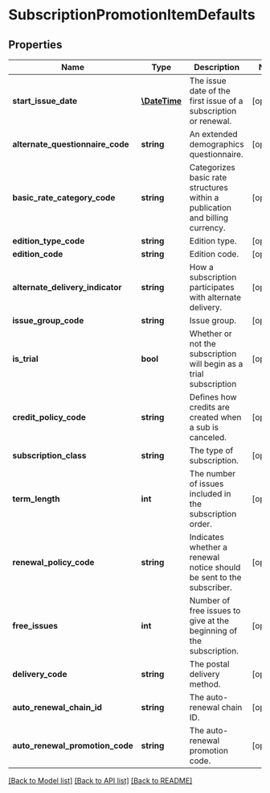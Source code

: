# SubscriptionPromotionItemDefaults

## Properties
Name | Type | Description | Notes
------------ | ------------- | ------------- | -------------
**start_issue_date** | [**\DateTime**](\DateTime.md) | The issue date of the first issue of a subscription or renewal. | [optional] 
**alternate_questionnaire_code** | **string** | An extended demographics questionnaire. | [optional] 
**basic_rate_category_code** | **string** | Categorizes basic rate structures within a publication and billing currency. | [optional] 
**edition_type_code** | **string** | Edition type. | [optional] 
**edition_code** | **string** | Edition code. | [optional] 
**alternate_delivery_indicator** | **string** | How a subscription participates with alternate delivery. | [optional] 
**issue_group_code** | **string** | Issue group. | [optional] 
**is_trial** | **bool** | Whether or not the subscription will begin as a trial subscription | [optional] 
**credit_policy_code** | **string** | Defines how credits are created when a sub is canceled. | [optional] 
**subscription_class** | **string** | The type of subscription. | [optional] 
**term_length** | **int** | The number of issues included in the subscription order. | [optional] 
**renewal_policy_code** | **string** | Indicates whether a renewal notice should be sent to the subscriber. | [optional] 
**free_issues** | **int** | Number of free issues to give at the beginning of the subscription. | [optional] 
**delivery_code** | **string** | The postal delivery method. | [optional] 
**auto_renewal_chain_id** | **string** | The auto-renewal chain ID. | [optional] 
**auto_renewal_promotion_code** | **string** | The auto-renewal promotion code. | [optional] 

[[Back to Model list]](../README.md#documentation-for-models) [[Back to API list]](../README.md#documentation-for-api-endpoints) [[Back to README]](../README.md)


